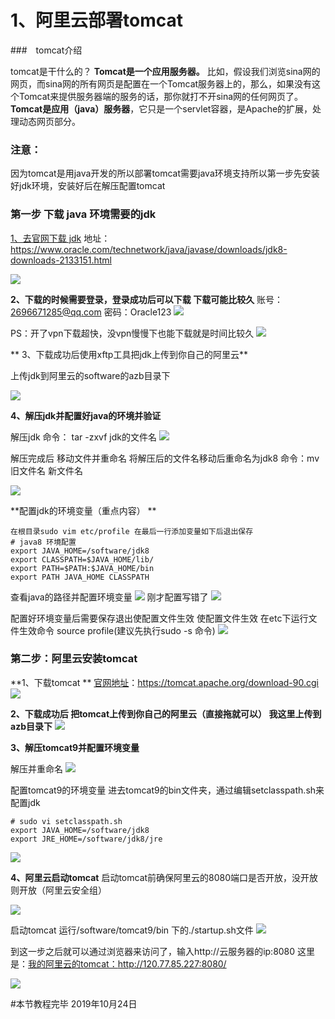 [](https://www.oracle.com/technetwork/java/javase/downloads/jdk8-downloads-2133151.html)
# 1、阿里云部署tomcat


###　tomcat介绍

tomcat是干什么的？
**Tomcat是一个应用服务器。**
比如，假设我们浏览sina网的网页，而sina网的所有网页是配置在一个Tomcat服务器上的，那么，如果没有这个Tomcat来提供服务器端的服务的话，那你就打不开sina网的任何网页了。
**Tomcat是应用（java）服务器**，它只是一个servlet容器，是Apache的扩展，处理动态网页部分。

### 注意：
因为tomcat是用java开发的所以部署tomcat需要java环境支持所以第一步先安装好jdk环境，安装好后在解压配置tomcat


### 第一步 下载 java 环境需要的jdk

[1、去官网下载 jdk](https://www.oracle.com/technetwork/java/javase/downloads/jdk8-downloads-2133151.html)
地址：https://www.oracle.com/technetwork/java/javase/downloads/jdk8-downloads-2133151.html

![](/assets/java.png)

**2、下载的时候需要登录，登录成功后可以下载 下载可能比较久**
账号：2696671285@qq.com
密码：Oracle123
![](/assets/下载.jpg)

PS：开了vpn下载超快，没vpn慢慢下也能下载就是时间比较久
![](/assets/vpn.jpg)

**
3、下载成功后使用xftp工具把jdk上传到你自己的阿里云**

上传jdk到阿里云的software的azb目录下

![](/assets/上传java.jpg)

**4、解压jdk并配置好java的环境并验证**

解压jdk   命令： tar -zxvf jdk的文件名
![](/assets/java解压完成.jpg)


解压完成后 移动文件并重命名
将解压后的文件名移动后重命名为jdk8   命令：mv 旧文件名  新文件名

![](/assets/移动jdk.png)

**配置jdk的环境变量（重点内容） **

```
在根目录sudo vim etc/profile 在最后一行添加变量如下后退出保存
# java8 环境配置
export JAVA_HOME=/software/jdk8
export CLASSPATH=$JAVA_HOME/lib/
export PATH=$PATH:$JAVA_HOME/bin
export PATH JAVA_HOME CLASSPATH
```

查看java的路径并配置环境变量
![](/assets/配置java环境.jpg)
刚才配置写错了
![](/assets/java8.jpg)

配置好环境变量后需要保存退出使配置文件生效
使配置文件生效 在etc下运行文件生效命令 source profile(建议先执行sudo -s 命令)
![](/assets/java配置成功.jpg)



### 第二步：阿里云安装tomcat

**1、下载tomcat **
[官网地址](https://tomcat.apache.org/download-90.cgi)：https://tomcat.apache.org/download-90.cgi
![](/assets/tomcat下载.jpg)


**2、下载成功后 把tomcat上传到你自己的阿里云（直接拖就可以） 我这里上传到azb目录下**
![](/assets/tomcat上传.jpg)


**3、解压tomcat9并配置环境变量**

解压并重命名
![](/assets/解压并移动tomcat9.jpg)

配置tomcat9的环境变量
进去tomcat9的bin文件夹，通过编辑setclasspath.sh来配置jdk

```
# sudo vi setclasspath.sh
export JAVA_HOME=/software/jdk8
export JRE_HOME=/software/jdk8/jre
```
![](/assets/tomcat9环境配置.jpg)

**4、阿里云启动tomcat**
启动tomcat前确保阿里云的8080端口是否开放，没开放则开放（阿里云安全组）

![](/assets/8080端口.jpg)

启动tomcat 运行/software/tomcat9/bin 下的./startup.sh文件
![](/assets/运行tomcat9.jpg)

到这一步之后就可以通过浏览器来访问了，输入http://云服务器的ip:8080
这里是：[我的阿里云的tomcat：](http://120.77.85.227:8080/)http://120.77.85.227:8080/

![](/assets/阿里云成功运行tomcat9.jpg)


#本节教程完毕 2019年10月24日


